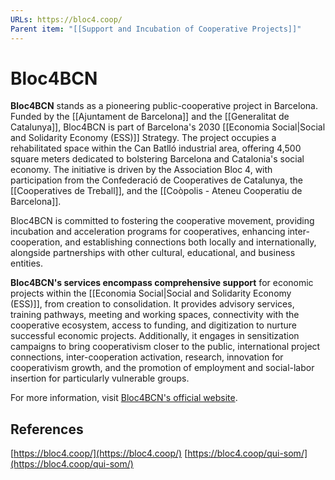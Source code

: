 ```yaml
---
URLs: https://bloc4.coop/
Parent item: "[[Support and Incubation of Cooperative Projects]]"
---
```

# Bloc4BCN

**Bloc4BCN** stands as a pioneering public-cooperative project in Barcelona. Funded by the [[Ajuntament de Barcelona]] and the [[Generalitat de Catalunya]], Bloc4BCN is part of Barcelona's 2030 [[Economia Social|Social and Solidarity Economy (ESS)]] Strategy. The project occupies a rehabilitated space within the Can Batlló industrial area, offering 4,500 square meters dedicated to bolstering Barcelona and Catalonia's social economy. The initiative is driven by the Association Bloc 4, with participation from the Confederació de Cooperatives de Catalunya, the [[Cooperatives de Treball]], and the [[Coòpolis - Ateneu Cooperatiu de Barcelona]].

Bloc4BCN is committed to fostering the cooperative movement, providing incubation and acceleration programs for cooperatives, enhancing inter-cooperation, and establishing connections both locally and internationally, alongside partnerships with other cultural, educational, and business entities.

**Bloc4BCN's services encompass comprehensive support** for economic projects within the [[Economia Social|Social and Solidarity Economy (ESS)]], from creation to consolidation. It provides advisory services, training pathways, meeting and working spaces, connectivity with the cooperative ecosystem, access to funding, and digitization to nurture successful economic projects. Additionally, it engages in sensitization campaigns to bring cooperativism closer to the public, international project connections, inter-cooperation activation, research, innovation for cooperativism growth, and the promotion of employment and social-labor insertion for particularly vulnerable groups.

For more information, visit [Bloc4BCN's official website](https://bloc4.coop/).

## References

[https://bloc4.coop/](https://bloc4.coop/)
[https://bloc4.coop/qui-som/](https://bloc4.coop/qui-som/)